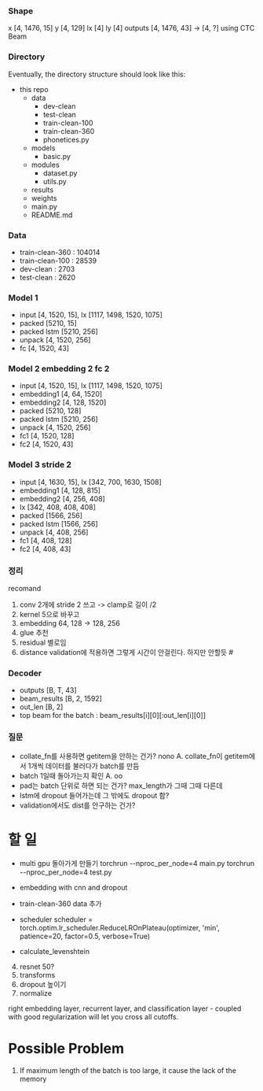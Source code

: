 ### Shape
x [4, 1476, 15]
y [4, 129]
lx [4]
ly [4]
outputs [4, 1476, 43] -> [4, ?] using CTC Beam

### Directory
Eventually, the directory structure should look like this:

* this repo
  * data
    * dev-clean
    * test-clean
    * train-clean-100
    * train-clean-360
    * phonetices.py
  * models
    * basic.py
  * modules
    * dataset.py
    * utils.py
  * results
  * weights
  * main.py
  * README.md

### Data
- train-clean-360 : 104014
- train-clean-100 : 28539
- dev-clean : 2703
- test-clean : 2620

### Model 1 
- input [4, 1520, 15], lx [1117, 1498, 1520, 1075]
- packed [5210, 15]
- packed lstm [5210, 256]
- unpack [4, 1520, 256]
- fc [4, 1520, 43]

### Model 2 embedding 2 fc 2
- input [4, 1520, 15], lx [1117, 1498, 1520, 1075]
- embedding1 [4, 64, 1520]
- embedding2 [4, 128, 1520]
- packed [5210, 128]
- packed lstm [5210, 256]
- unpack [4, 1520, 256]
- fc1 [4, 1520, 128]
- fc2 [4, 1520, 43]

### Model 3 stride 2
- input [4, 1630, 15], lx [342, 700, 1630, 1508]
- embedding1 [4, 128, 815]
- embedding2 [4, 256, 408]
- lx [342, 408, 408, 408]
- packed [1566, 256]
- packed lstm [1566, 256]
- unpack [4, 408, 256]
- fc1 [4, 408, 128]
- fc2 [4, 408, 43]

### 정리 
recomand
1. conv 2개에 stride 2 쓰고 -> clamp로 길이 /2 
2. kernel 5으로 바꾸고 
3. embedding 64, 128 -> 128, 256 
4. glue 추천 
5. residual 별로임 
6. distance validation에 적용하면 그렇게 시간이 안걸린다. 하지만 안할듯 # 


### Decoder 
- outputs [B, T, 43]
- beam_results [B, 2, 1592]
- out_len [B, 2]
- top beam for the batch : beam_results[i][0][:out_len[i][0]]

### 질문
- collate_fn를 사용하면 getitem을 안하는 건가? nono 
    A. collate_fn이 getitem에서 1개씩 데이터를 불러다가 batch를 만듬    
- batch 1일때 돌아가는지 확인
    A. oo
- pad는 batch 단위로 하면 되는 건가? max_length가 그때 그때 다른데
- lstm에 dropout 들어가는데 그 밖에도 dropout 함?
- validation에서도 dist를 안구하는 건가?

# 할 일
- multi gpu 돌아가게 만들기
torchrun --nproc_per_node=4 main.py
torchrun --nproc_per_node=4 test.py
- embedding with cnn and dropout 
- train-clean-360 data 추가  
- scheduler 
scheduler = torch.optim.lr_scheduler.ReduceLROnPlateau(optimizer, 'min', patience=20, factor=0.5, verbose=True)


- calculate_levenshtein
4. resnet 50?
5. transforms
7. dropout 높이기
8. normalize

 right embedding layer, recurrent layer, and classification layer - coupled with good regularization will let you cross all cutoffs.

 # Possible Problem
 1. If maximum length of the batch is too large, it cause the lack of the memory